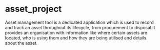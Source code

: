 # asset_project
Asset management tool is a dedicated application which is used to record and track an asset throughout its lifecycle, from procurement to disposal.It provides an organisation with information like where certain assets are located, who is using them and how they are being utilised and details about the asset. 

